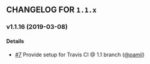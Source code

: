 ## CHANGELOG FOR `1.1.x`

### v1.1.16 (2019-03-08)

#### Details

- [#7](https://github.com/Sylius/Registry/issues/7) Provide setup for Travis CI @ 1.1 branch ([@pamil](https://github.com/pamil))
